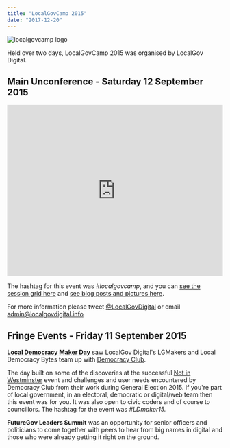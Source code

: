 ```yaml
---
title: "LocalGovCamp 2015"
date: "2017-12-20"
---
```


![localgovcamp logo](images/Camp_Logo.png)

Held over two days, LocalGovCamp 2015 was organised by LocalGov Digital.

## Main Unconference - Saturday 12 September 2015

<iframe src="https://www.youtube.com/embed/2k6jSUz99eQ?feature=oembed" width="100%" height="400" frameborder="0" allowfullscreen="allowfullscreen"><span data-mce-type="bookmark" style="display: inline-block; width: 0px; overflow: hidden; line-height: 0;" class="mce_SELRES_start">﻿</span></iframe>

The hashtag for this event was _#localgovcamp_, and you can [see the session grid here](https://localgov.digital/events/localgovcamp/lgc2015/sessions) and [see blog posts and pictures here](https://localgov.digital/events/localgovcamp/lgc2015/blogs).

For more information please tweet [@LocalGovDigital](https://twitter.com/localgovdigital) or email [admin@localgovdigital.info](mailto:admin@localgovdigital.info)

## Fringe Events - Friday 11 September 2015

[**Local Democracy Maker Day**](https://localgov.digital/events/localgovcamp/lgc2015/makers "Local Democracy Maker Day 2015") saw LocalGov Digital's LGMakers and Local Democracy Bytes team up with [Democracy Club](https://democracyclub.org.uk/).

The day built on some of the discoveries at the successful [Not in Westminster](http://notinwestminster.org.uk) event and challenges and user needs encountered by Democracy Club from their work during General Election 2015. If you're part of local government, in an electoral, democratic or digital/web team then this event was for you. It was also open to civic coders and of course to councillors. The hashtag for the event was _#LDmaker15._

**FutureGov Leaders Summit** was an opportunity for senior officers and politicians to come together with peers to hear from big names in digital and those who were already getting it right on the ground.
